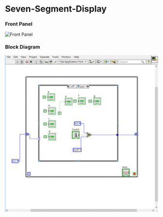 # Seven-Segment-Display
### Front Panel
![Front Panel]()

### Block Diagram
![Block Diagram](https://github.com/Offliners/LabVIEW_projects/blob/master/Seven-Segment-Display/Seven-Segment-Display%20block%20diagram.gif)

